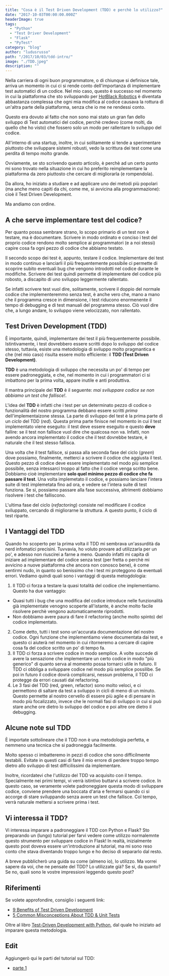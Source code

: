 ```yaml
---
title: "Cosa è il Test Driven Development (TDD) e perchè lo utilizzo?"
date: "2017-10-03T00:00:00.000Z"
headerImage: true
tags:
  - "Python"
  - "Test Driver Development"
  - "Flask"
  - "PyTest"
category: "blog"
author: "ludusrusso"
path: "/2017/10/03/tdd-intro/"
image: "./TDD.jpeg"
description: ""
---
```


Nella carriera di ogni buon programmatore, o di chiunque si definisce tale,
arriva un momento in cui ci si rende conto dell'importanza di implementare test
automatici di un codice. Nel mio caso, questo è successo nel momento in cui
la piattaforma che sto sviluppando per [HotBlack Robotics](http://www.hotblackrobotics.com)
è diventata abbastanza complessa che ogni mia modifica al codice causava
la rottura di un'altra parte della piattaforma, senza che io me ne rendessi conto.

Questo era dovuto al fatto che non sono mai stato un gran fan dello sviluppo di Test
automatici del codice, perchè credevo (come molti, da quello che ho visto) che fossero
solo un modo per rallentare lo sviluppo del codice.

All'interno di una startup, inoltre, in cui solitamente si tende a sperimentare
piuttosto che sviluppare sistemi robusti, vedo la scrittura dei test come
una perdita di tempo molto grande.

Ovviamente, se sto scrivendo questo articolo, è perchè ad un certo punto mi sono
trovato nella situazione in cui ho preferito reimplementare la piattaforma da zero
piuttosto che cercare di migliorarla (e rompendola).

Da allora, ho iniziato a studiare e ad applicare uno dei metodi più popolari (ma anche
meno capiti da chi, come me, si avvicina alla programmazione): cioè il Test Driven Development.

Ma andiamo con ordine.

## A che serve implementare test del codice?

Per quanto possa sembrare strano, lo scopo primario di un test non è testare, ma è
documentare.
Scrivere in modo ordinato e conciso i test del proprio codice rendono molto
semplice ai programmatori (e a noi stessi) capire cosa fa ogni pezzo di codice
che abbiamo testato.

Il secondo scopo dei test è, appunto, testare il codice.
Implementare dei test in modo continuo e lanciarli il più frequentemente possibile
ci permette di scoprire subito eventuali bug che vengono introdotti nel codice durante le modifiche.
Scrivere dei test quindi permette di implementare del codice più robosto, a discapito di uno
sviluppo leggermente rallentato.

Se infatti scrivere test vuol dire, solitamente, scrivere il doppio del normale codice
che implementeremmo senza test, è anche vero che, mano a mano che il programma cresce in dimensione,
i test riducono enormenente il tempo di debugging e di test manuali del programma stesso.
Ciò vuol dire che, a lungo andare, lo sviluppo viene velocizzato, non rallentato.

## Test Driven Development (TDD)

È importante, quindi, implementare dei test il più frequentemente possibile.
Istintivamente, i test dovrebbero essere scritti dopo lo sviluppo del codice stesso,
tuttavia, esiste una metodologia di sviluppo molto pragmantica e che (nel mio caso)
risulta essere molto efficiente: il **TDD (Test Driven Development)**.

**TDD** è una metodologia di sviluppo che necessita un po' di tempo per essere
padroneggiata, e che, nel momento in cui i programmatori ci si imbattono per la prima volta,
appare inutile e anti produttiva.

Il mantra principale del **TDD** è il seguente: _mai sviluppare codice se non abbiamo un test che fallisce!_.

L'idea del **TDD** è infatti che i test per un determinato pezzo di codice o funzionalità del nostro programma debbano essere scritti _prima_ dell'implementaizone stessa. La parte di sviluppo del test è la prima parte di un _ciclo_ del TDD (_red_).
Questa prima parte finisce nel momento in cui il test implementato viene eseguito: il test deve essere eseguito e questo **deve** fallire: se il test non fallisce vuol dire che qualcosa non va. Infatti, non avendo ancora implementato il codice che il test dovrebbe testare, è naturale che il test stesso fallisca.

Una volta che il test fallisce, si passa alla seconda fase del ciclo (_green_) dove possiamo, finalmente, metterci a scrivere il codice che aggiusta il test.
Questo pezzo di codice deve essere implementato nel modo più semplice possibile, senza
intessarci troppo al fatto che il codice venga scritto bene. Dobbiamo cioè implementare **solo quel minimo pezzo di codice che fa passare il test**.
Una volta implemetato il codice, e possiamo lanciare l'intera suite di test implemetata fino
ad ora, e vedere se l'intera suite di test funziona. Se si, possiamo passare alla fase successiva, altrimenti dobbiamo risolvere i test che falliscono.

L'ultima fase del ciclo (_refactoring_) consiste nel modificare il codice sviluppato, cercando di migliorarne la struttura. A questo punto, il ciclo di test riparte.

## I Vantaggi del TDD

Quando ho scoperto per la prima volta il TDD mi sembrava un'assurdità da nerd infomatici
precisini. Tuvvavia, ho voluto provare ad utilizzarla per un po', e adesso non riuscirei a farne a meno. Quando infatti mi capita di iniziare ad implementare del codice senza test (per fretta o perchè mi avvicino a nuove piattaforma che ancora non conosco bene), è come sentirmi nudo, in quanto so benissimo che i test mi proteggono da eventuali errori. Vediamo quindi quali sono i vantaggi di questa metogdologia:

1. Il TDD ci forza a testare la quasi totalità del codice che implementiamo. Questo ha due vantaggio:

- Quasi tutti i bug che una modifica del codice introduce nelle funzionalità già implementate venogno scoperte all'istante, è anche molto facile risolvere perchè vengono automaticamente riprodotti.
- Non dobbiamo avere paura di fare il refactoring (anche molto spinto) del codice implementato.

2. Come detto, tutti i test sono un'accurata documentazione del nostro codice. Ogni funzione che implementiamo viene documentata dai test, e questo ci aiuterà nel momento in cui ritorneremo a cercare di capire cosa fa del codice scritto un po' di tempo fa.
3. Il TDD ci forza a scrivere codice in modo semplice. A volte succede di avere la sensazione che implementare un certo codice in modo "più generico" di quanto serva al momento possa tornarci utile in futuro. Il TDD ci obbliga a sviluppare codice nel modo più semplice possilibe. Se poi in futuro il codice dovrà complicarsi, nessun problema, il TDD ci protegge da errori causati dal refactoring.
4. Le 3 fasi del TDD (red, green, refactor) sono molto veloci, e ci permettono di saltare da test a sviluppo in cicli di meno di un minuto. Questo permette al nostro cervello di essere più agile e di pensare in modo più focalizzato, invece che le normali fasi di sviluppo in cui si può stare anche ore dietro lo sviluppo del codice e poi altre ore dietro il debugging.

## Alcune note sul TDD

È importate sottolineare che il TDD non è una metodologia perfetta, e nemmeno una
tecnica che si padroneggia facilmente.

Molto spesso ci imbatteremo in pezzi di codice che sono difficilmente testabili.
Evitate in questi casi di fare il mio errore di perdere troppo tempo dietro allo sviluppo
di test difficilissimi da implementare.

Inoltre, ricordatevi che l'utilizzo del TDD va acquisito con il tempo. Specialmente
nei primi tempi, vi verrà istintivo buttarvi a scrivere codice. In questo caso, se veramente volete padroneggiare questa modo di sviluppare codice, conviene prendere una boccata d'aria e fermarsi quando ci si accorge di stare sviluppando senza avere un test che fallisce. Col tempo, verrà naturale mettersi a scrivere prima i test.

## Vi interessa il TDD?

Vi interessa imparare a padroneggiare il TDD con Python e Flask?
Sto preparando un (lungo) tutorial per farvi vedere come utilizzo normalemnte
questo strumento per sviluppare codice in Flask!
In realtà, inizialmente questo post doveva essere un'introduzione al tutorial, ma mi sono
reso conto che stava diventando troppo lungo e ho deciso di separarlo dal resto.

A breve pubblicherò una guida su come (almeno io), lo utilizzo. Ma vorrei sapere
da voi, che ne pensate del TDD? Lo utilizzate già? Se si, da quanto? Se no, quali sono
le vostre impressioni leggendo questo post?

## Riferimenti

Se volete approfondire, consiglio i seguenti link:

- [9 Benefits of Test Driven Development](https://www.madetech.com/blog/9-benefits-of-test-driven-development)
- [5 Common Misconceptions About TDD & Unit Tests](https://medium.com/javascript-scene/5-common-misconceptions-about-tdd-unit-tests-863d5beb3ce9)

Oltre al libro [Test-Driven Development with Python](http://chimera.labs.oreilly.com/books/1234000000754), dal quale ho iniziato ad imparare questa metodologia.

## Edit

Aggiungerò qui le parti del tutorial sul TDD:

- [parte 1](/2017/10/04/tdd-flask-pytest-1/)
